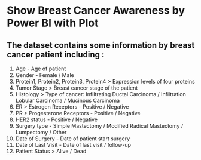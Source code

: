 
# Show Breast Cancer Awareness by Power BI with Plot
## The dataset contains some information by breast cancer patient including :
1. Age - Age of patient
2. Gender - Female / Male
3. Protein1, Protein2, Protein3, Protein4 > Expression levels of four proteins
4. Tumor Stage > Breast cancer stage of the patient
5. Histology > Type of cancer: Infiltrating Ductal Carcinoma / Infiltration Lobular Carcinoma / Mucinous Carcinoma
6. ER > Estrogen Receptors - Positive / Negative
7. PR > Progesterone Receptors - Positive / Negative
8. HER2 status - Positive / Negative
9. Surgery type - Simple Mastectomy / Modified Radical Mastectomy / Lumpectomy / Other
10. Date of Surgery - Date of patient start surgery
11. Date of Last Visit - Date of last visit / follow-up
12. Patient Status >  Alive / Dead
